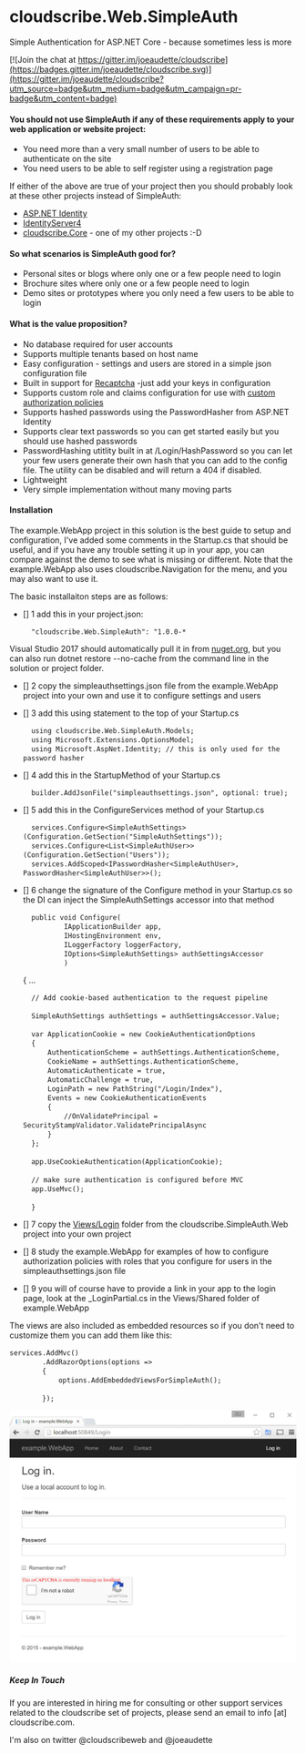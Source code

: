 # cloudscribe.Web.SimpleAuth

Simple Authentication for ASP.NET Core - because sometimes less is more

[![Join the chat at https://gitter.im/joeaudette/cloudscribe](https://badges.gitter.im/joeaudette/cloudscribe.svg)](https://gitter.im/joeaudette/cloudscribe?utm_source=badge&utm_medium=badge&utm_campaign=pr-badge&utm_content=badge)

#### You should not use SimpleAuth if any of these requirements apply to your web application or website project:
* You need more than a very small number of users to be able to authenticate on the site
* You need users to be able to self register using a registration page

If either of the above are true of your project then you should probably look at these other projects instead of SimpleAuth:

* [ASP.NET Identity](https://github.com/aspnet/Identity)
* [IdentityServer4](https://github.com/IdentityServer/IdentityServer4)
* [cloudscribe.Core](https://github.com/joeaudette/cloudscribe) - one of my other projects :-D  

#### So what scenarios is SimpleAuth good for?
* Personal sites or blogs where only one or a few people need to login
* Brochure sites where only one or a few people need to login
* Demo sites or prototypes where you only need a few users to be able to login

#### What is the value proposition?
* No database required for user accounts
* Supports multiple tenants based on host name
* Easy configuration - settings and users are stored in a simple json configuration file
* Built in support for [Recaptcha](https://www.google.com/recaptcha/intro/index.html) -just add your keys in configuration
* Supports custom role and claims configuration for use with [custom authorization policies](https://docs.asp.net/en/latest/security/authorization/policies.html)
* Supports hashed passwords using the PasswordHasher from ASP.NET Identity
* Supports clear text passwords so you can get started easily but you should use hashed passwords
* PasswordHashing utitlity built in at /Login/HashPassword so you can let your few users generate their own hash that you can add to the config file. The utility can be disabled and will return a 404 if disabled.
* Lightweight
* Very simple implementation without many moving parts


#### Installation

The example.WebApp project in this solution is the best guide to setup and configuration, I've added some comments in the Startup.cs that should be useful, and if you have any trouble setting it up in your app, you can compare against the demo to see what is missing or different. Note that the example.WebApp also uses cloudscribe.Navigation for the menu, and you may also want to use it.

The basic installaiton steps are as follows:

- [] 1 add this in your project.json:

        "cloudscribe.Web.SimpleAuth": "1.0.0-*
	
Visual Studio 2017 should automatically pull it in from [nuget.org](https://www.nuget.org/packages/cloudscribe.Web.SimpleAuth), but you can also run dotnet restore --no-cache from the command line in the solution or project folder.

- [] 2 copy the simpleauthsettings.json file from the example.WebApp project into your own and use it to configure settings and users

- [] 3 add this using statement to the top of your Startup.cs

        using cloudscribe.Web.SimpleAuth.Models;
        using Microsoft.Extensions.OptionsModel;
        using Microsoft.AspNet.Identity; // this is only used for the password hasher

- [] 4 add this in the StartupMethod of your Startup.cs

        builder.AddJsonFile("simpleauthsettings.json", optional: true);

- [] 5 add this in the ConfigureServices method of your Startup.cs

        services.Configure<SimpleAuthSettings>(Configuration.GetSection("SimpleAuthSettings"));
        services.Configure<List<SimpleAuthUser>>(Configuration.GetSection("Users"));
        services.AddScoped<IPasswordHasher<SimpleAuthUser>, PasswordHasher<SimpleAuthUser>>();
	
- [] 6 change the signature of the Configure method in your Startup.cs so the DI can inject the SimpleAuthSettings accessor into that method

        public void Configure(
                IApplicationBuilder app, 
                IHostingEnvironment env, 
                ILoggerFactory loggerFactory,
                IOptions<SimpleAuthSettings> authSettingsAccessor  
                )
	 {
	    ...
		
		// Add cookie-based authentication to the request pipeline

		SimpleAuthSettings authSettings = authSettingsAccessor.Value;

		var ApplicationCookie = new CookieAuthenticationOptions
		{
			AuthenticationScheme = authSettings.AuthenticationScheme,
			CookieName = authSettings.AuthenticationScheme,
			AutomaticAuthenticate = true,
			AutomaticChallenge = true,
			LoginPath = new PathString("/Login/Index"),
			Events = new CookieAuthenticationEvents
			{
				//OnValidatePrincipal = SecurityStampValidator.ValidatePrincipalAsync
			}
		};
		
		app.UseCookieAuthentication(ApplicationCookie);
		
		// make sure authentication is configured before MVC
		app.UseMvc();
		
	    }
	
	
		
- [] 7 copy the [Views/Login](https://github.com/joeaudette/cloudscribe.Web.SimpleAuth/tree/master/src/cloudscribe.Web.SimpleAuth/Views) folder from the cloudscribe.SimpleAuth.Web project into your own project

- [] 8 study the example.WebApp for examples of how to configure authorization policies with roles that you configure for users in the simpleauthsettings.json file

- [] 9 you will of course have to provide a link in your app to the login page, look at the _LoginPartial.cs in the Views/Shared folder of example.WebApp

The views are also included as embedded resources so if you don't need to customize them you can add them like this:

    services.AddMvc()
            .AddRazorOptions(options =>
            {
                options.AddEmbeddedViewsForSimpleAuth();
               
            });


![Screenshot](/images/screenshot-simleauth-with-recaptcha.jpg?raw=true)


##### Keep In Touch

If you are interested in hiring me for consulting or other support services related to the cloudscribe set of projects, please send an email to info [at] cloudscribe.com.

I'm also on twitter @cloudscribeweb and @joeaudette
